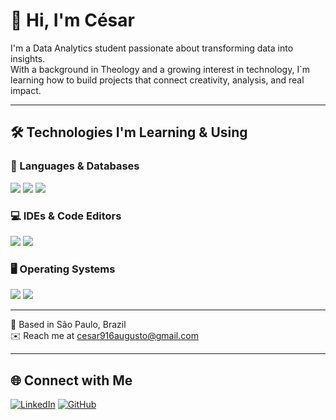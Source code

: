 # 👋 Hi, I'm César

I'm a Data Analytics student passionate about transforming data into insights.  
With a background in Theology and a growing interest in technology, I`m learning how to build projects that connect creativity, analysis, and real impact.


---


## 🛠️ Technologies I'm Learning & Using

### 🐍 Languages & Databases
<img src="https://img.shields.io/badge/Python-3776AB?style=for-the-badge&logo=python&logoColor=white" /> <img src="https://img.shields.io/badge/SQL-4479A1?style=for-the-badge&logo=postgresql&logoColor=white" /> <img src="https://img.shields.io/badge/MySQL-005C84?style=for-the-badge&logo=mysql&logoColor=white" />

### 💻 IDEs & Code Editors
<img src="https://img.shields.io/badge/VSCode-007ACC?style=for-the-badge&logo=visual-studio-code&logoColor=white" /> <img src="https://img.shields.io/badge/PyCharm-000000?style=for-the-badge&logo=pycharm&logoColor=white" />

### 🖥️ Operating Systems
<img src="https://img.shields.io/badge/Linux-FCC624?style=for-the-badge&logo=linux&logoColor=black" /> <img src="https://img.shields.io/badge/Windows-0078D6?style=for-the-badge&logo=windows&logoColor=white" />


---

📍 Based in São Paulo, Brazil  
✉️ Reach me at cesar916augusto@gmail.com

---


## 🌐 Connect with Me

[![LinkedIn](https://img.shields.io/badge/LinkedIn-blue?logo=linkedin&style=for-the-badge)](https://www.linkedin.com/in/your-profile-here)   [![GitHub](https://img.shields.io/badge/GitHub-000?logo=github&style=for-the-badge)](https://github.com/yourusername)

